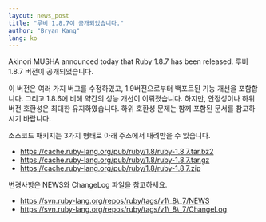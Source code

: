 ```yaml
---
layout: news_post
title: "루비 1.8.7이 공개되었습니다."
author: "Bryan Kang"
lang: ko
---
```


Akinori MUSHA announced today that Ruby 1.8.7 has been released. 루비
1.8.7 버전이 공개되었습니다.

이 버전은 여러 가지 버그를 수정하였고, 1.9버전으로부터 백포트된 기능 개선을 포함합니다. 그리고 1.8.6에 비해 약간의 성능
개선이 이뤄졌습니다. 하지만, 안정성이나 하위버전 호환성은 최대한 유지하였습니다. 하위 호환성 문제는 함께 포함된 문서를
참고하시기 바랍니다.

소스코드 패키지는 3가지 형태로 아래 주소에서 내려받을 수 있습니다.

* https://cache.ruby-lang.org/pub/ruby/1.8/ruby-1.8.7.tar.bz2
* https://cache.ruby-lang.org/pub/ruby/1.8/ruby-1.8.7.tar.gz
* https://cache.ruby-lang.org/pub/ruby/1.8/ruby-1.8.7.zip

변경사항은 NEWS와 ChangeLog 파일을 참고하세요.

* https://svn.ruby-lang.org/repos/ruby/tags/v1\_8\_7/NEWS
* https://svn.ruby-lang.org/repos/ruby/tags/v1\_8\_7/ChangeLog

